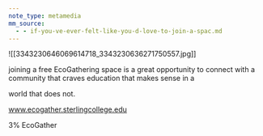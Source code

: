 ```yaml
---
note_type: metamedia
mm_source:
  - - if-you-ve-ever-felt-like-you-d-love-to-join-a-spac.md
---
```


![[3343230646069614718_3343230636271750557.jpg]]

joining a free EcoGathering space
is a great opportunity to connect
with a community that craves
education that makes sense in a

world that does not.

www.ecogather.sterlingcollege.edu

3% EcoGather


